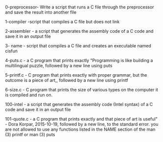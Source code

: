 0-preprocessor- Write a script that runs a C file through the preprocessor and save the result into another file

1-compiler -script that compiles a C file but does not link

2-assembler - a script that generates the assembly code of a C code and save it in an output file

3- name - script that compiles a C file and creates an executable named cisfun

4-puts.c - a C program that prints exactly "Programming is like building a multilingual puzzle, followed by a new line using puts

5-printf.c - C program that prints exactly with proper grammar, but the outcome is a piece of art,, followed by a new line using printf

6-size.c - C program that prints the size of various types on the computer it is compiled and run on.

100-intel - a script that generates the assembly code (Intel syntax) of a C code and save it in an output file

101-quote.c - a C program that prints exactly and that piece of art is useful" - Dora Korpar, 2015-10-19, followed by a new line, to the standard error. you are not allowed to use any functions listed in the NAME section of the man (3) printf or man (3) puts

